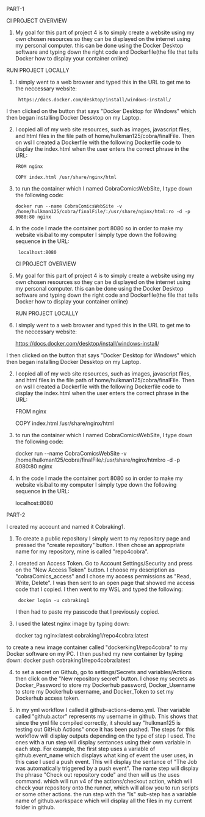 PART-1

CI PROJECT OVERVIEW

1. My goal for this part of project 4 is to simply create a website using my own chosen resources
so they can be displayed on the internet using my personal computer. this can be done using the Docker Desktop software and typing down the right 
code and Dockerfile(the file that tells Docker how to display your container online)
 
RUN PROJECT LOCALLY

1. I simply went to a web browser and typed this in the URL to get me to the neccessary website:

        https://docs.docker.com/desktop/install/windows-install/

I then clicked on the button that says "Docker Desktop for Windows" 
which then began installing Docker Dessktop on my Laptop.

2. I copied all of my web site resources, such as images, javascript files, 
and html files in the file path of home/hulkman125/cobra/finalFile. Then on wsl I created a Dockerfile
with the following Dockerfile code to display the index.html when the user enters 
the correct phrase in the URL: 

       FROM nginx
   
       COPY index.html /usr/share/nginx/html

3. to run the container which I named CobraComicsWebSite, I type down the following code:

       docker run --name CobraComicsWebSite -v /home/hulkman125/cobra/finalFile/:/usr/share/nginx/html:ro -d -p 8080:80 nginx

4. In the code I made the container port 8080 so in order to make my website visibal to my computer I 
simply type down the following sequence in the URL:

        localhost:8080






    CI PROJECT OVERVIEW

1. My goal for this part of project 4 is to simply create a website using my own chosen resources
so they can be displayed on the internet using my personal computer. this can be done using the Docker Desktop software and typing down the right 
code and Dockerfile(the file that tells Docker how to display your container online)
 
    RUN PROJECT LOCALLY

1. I simply went to a web browser and typed this in the URL to get me to the neccessary website:

    https://docs.docker.com/desktop/install/windows-install/

I then clicked on the button that says "Docker Desktop for Windows" 
which then began installing Docker Dessktop on my Laptop.

2. I copied all of my web site resources, such as images, javascript files, 
and html files in the file path of home/hulkman125/cobra/finalFile. Then on wsl I created a Dockerfile
with the following Dockerfile code to display the index.html when the user enters 
the correct phrase in the URL: 

    FROM nginx

    COPY index.html /usr/share/nginx/html

3. to run the container which I named CobraComicsWebSite, I type down the following code:

    docker run --name CobraComicsWebSite -v /home/hulkman125/cobra/finalFile/:/usr/share/nginx/html:ro -d -p 8080:80 nginx

4. In the code I made the container port 8080 so in order to make my website visibal to my computer I 
simply type down the following sequence in the URL:

    localhost:8080






 PART-2

I created my account and named it Cobraking1.

1. To create a public repository I simply went to my repository page and pressed the "create repository" button. 
I then chose an appropriate name for my repository, mine is called "repo4cobra".

2. I created an Access Token. Go to Account Settings/Security and press on the "New Access Token" button.
    I choose my description as "cobraComics_access" and I chose my access permissions as "Read, Write, Delete". I was then sent to an open page that showed me access code that I copied. I then went to my WSL and typed the following:

        docker login -u cobraking1

    I then had to paste my passcode that I previously copied.



3. I used the latest nginx image by typing down:

    docker tag nginx:latest cobraking1/repo4cobra:latest

 to create a new image container called "dockerking1/repo4cobra" to my Docker software on my PC.
 I then pushed my new container by typing down:
    docker push cobraking1/repo4cobra:latest

4. to set a secret on Github, go to settings/Secrets and variables/Actions then click on the "New repository secret" button.  I chose my secrets as Docker_Password to store my Dockerhub password, Docker_Username to store my Dockerhub username, and Docker_Token to set my Dockerhub access token.

5. In my yml workflow I called it github-actions-demo.yml. Ther variable called "github.actor" represents my username in github. This shows that since the yml file compiled correctly, it should say "hulkman125 is testing out GitHub Actions" once it has been pushed. The steps for this workflow will display outputs depending on the type of step I used. The ones with a run step will display sentances using their own variable in each step. For example, the first step uses a variable of github.event_name which displays what king of event the user uses, in this case I used a push event. This will display the sentance of "The Job was automatically triggered by a push event". The name step will display the phrase "Check out repository code" and then will us the uses command. which will run v4 of the actions/checkout action, which will check your repository onto the runner, which will allow you to run scripts or some other actions. the run step with the "ls" sub-step has a variable name of github.workspace which will display all the files in my current folder in github. 
